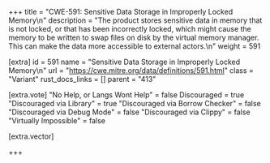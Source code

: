 +++
title = "CWE-591: Sensitive Data Storage in Improperly Locked Memory\n"
description = "The product stores sensitive data in memory that is not locked, or that has been incorrectly locked, which might cause the memory to be written to swap files on disk by the virtual memory manager. This can make the data more accessible to external actors.\n"
weight = 591

[extra]
id = 591
name = "Sensitive Data Storage in Improperly Locked Memory\n"
url = "https://cwe.mitre.org/data/definitions/591.html"
class = "Variant"
rust_docs_links = []
parent = "413"

[extra.vote]
"No Help, or Langs Wont Help" = false
Discouraged = true
"Discouraged via Library" = true
"Discouraged via Borrow Checker" = false
"Discouraged via Debug Mode" = false
"Discouraged via Clippy" = false
"Virtually Impossible" = false

[extra.vector]

+++